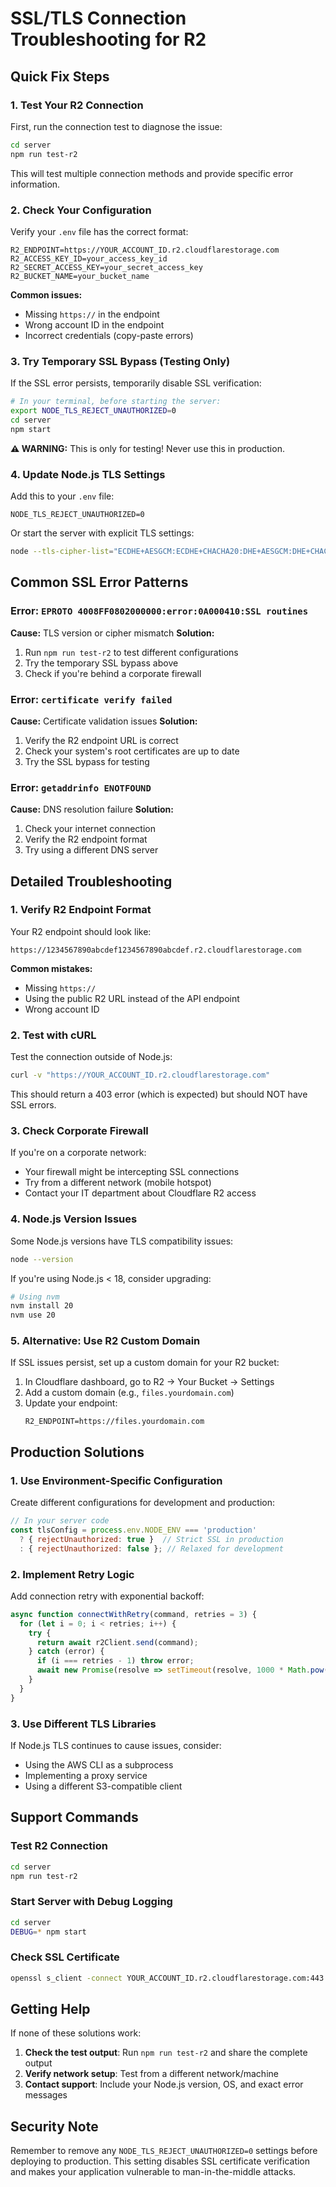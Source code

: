 # SSL/TLS Connection Troubleshooting for R2

## Quick Fix Steps

### 1. **Test Your R2 Connection**
First, run the connection test to diagnose the issue:

```bash
cd server
npm run test-r2
```

This will test multiple connection methods and provide specific error information.

### 2. **Check Your Configuration**
Verify your `.env` file has the correct format:

```env
R2_ENDPOINT=https://YOUR_ACCOUNT_ID.r2.cloudflarestorage.com
R2_ACCESS_KEY_ID=your_access_key_id
R2_SECRET_ACCESS_KEY=your_secret_access_key
R2_BUCKET_NAME=your_bucket_name
```

**Common issues:**
- Missing `https://` in the endpoint
- Wrong account ID in the endpoint
- Incorrect credentials (copy-paste errors)

### 3. **Try Temporary SSL Bypass** (Testing Only)
If the SSL error persists, temporarily disable SSL verification:

```bash
# In your terminal, before starting the server:
export NODE_TLS_REJECT_UNAUTHORIZED=0
cd server
npm start
```

**⚠️ WARNING:** This is only for testing! Never use this in production.

### 4. **Update Node.js TLS Settings**
Add this to your `.env` file:

```env
NODE_TLS_REJECT_UNAUTHORIZED=0
```

Or start the server with explicit TLS settings:

```bash
node --tls-cipher-list="ECDHE+AESGCM:ECDHE+CHACHA20:DHE+AESGCM:DHE+CHACHA20:!aNULL:!MD5:!DSS" index.js
```

## Common SSL Error Patterns

### Error: `EPROTO 4008FF0802000000:error:0A000410:SSL routines`
**Cause:** TLS version or cipher mismatch
**Solution:**
1. Run `npm run test-r2` to test different configurations
2. Try the temporary SSL bypass above
3. Check if you're behind a corporate firewall

### Error: `certificate verify failed`
**Cause:** Certificate validation issues
**Solution:**
1. Verify the R2 endpoint URL is correct
2. Check your system's root certificates are up to date
3. Try the SSL bypass for testing

### Error: `getaddrinfo ENOTFOUND`
**Cause:** DNS resolution failure
**Solution:**
1. Check your internet connection
2. Verify the R2 endpoint format
3. Try using a different DNS server

## Detailed Troubleshooting

### 1. **Verify R2 Endpoint Format**
Your R2 endpoint should look like:
```
https://1234567890abcdef1234567890abcdef.r2.cloudflarestorage.com
```

**Common mistakes:**
- Missing `https://`
- Using the public R2 URL instead of the API endpoint
- Wrong account ID

### 2. **Test with cURL**
Test the connection outside of Node.js:

```bash
curl -v "https://YOUR_ACCOUNT_ID.r2.cloudflarestorage.com"
```

This should return a 403 error (which is expected) but should NOT have SSL errors.

### 3. **Check Corporate Firewall**
If you're on a corporate network:
- Your firewall might be intercepting SSL connections
- Try from a different network (mobile hotspot)
- Contact your IT department about Cloudflare R2 access

### 4. **Node.js Version Issues**
Some Node.js versions have TLS compatibility issues:

```bash
node --version
```

If you're using Node.js < 18, consider upgrading:
```bash
# Using nvm
nvm install 20
nvm use 20
```

### 5. **Alternative: Use R2 Custom Domain**
If SSL issues persist, set up a custom domain for your R2 bucket:

1. In Cloudflare dashboard, go to R2 → Your Bucket → Settings
2. Add a custom domain (e.g., `files.yourdomain.com`)
3. Update your endpoint:
   ```env
   R2_ENDPOINT=https://files.yourdomain.com
   ```

## Production Solutions

### 1. **Use Environment-Specific Configuration**
Create different configurations for development and production:

```javascript
// In your server code
const tlsConfig = process.env.NODE_ENV === 'production' 
  ? { rejectUnauthorized: true }  // Strict SSL in production
  : { rejectUnauthorized: false }; // Relaxed for development
```

### 2. **Implement Retry Logic**
Add connection retry with exponential backoff:

```javascript
async function connectWithRetry(command, retries = 3) {
  for (let i = 0; i < retries; i++) {
    try {
      return await r2Client.send(command);
    } catch (error) {
      if (i === retries - 1) throw error;
      await new Promise(resolve => setTimeout(resolve, 1000 * Math.pow(2, i)));
    }
  }
}
```

### 3. **Use Different TLS Libraries**
If Node.js TLS continues to cause issues, consider:
- Using the AWS CLI as a subprocess
- Implementing a proxy service
- Using a different S3-compatible client

## Support Commands

### Test R2 Connection
```bash
cd server
npm run test-r2
```

### Start Server with Debug Logging
```bash
cd server
DEBUG=* npm start
```

### Check SSL Certificate
```bash
openssl s_client -connect YOUR_ACCOUNT_ID.r2.cloudflarestorage.com:443 -servername YOUR_ACCOUNT_ID.r2.cloudflarestorage.com
```

## Getting Help

If none of these solutions work:

1. **Check the test output**: Run `npm run test-r2` and share the complete output
2. **Verify network setup**: Test from a different network/machine
3. **Contact support**: Include your Node.js version, OS, and exact error messages

## Security Note

Remember to remove any `NODE_TLS_REJECT_UNAUTHORIZED=0` settings before deploying to production. This setting disables SSL certificate verification and makes your application vulnerable to man-in-the-middle attacks.